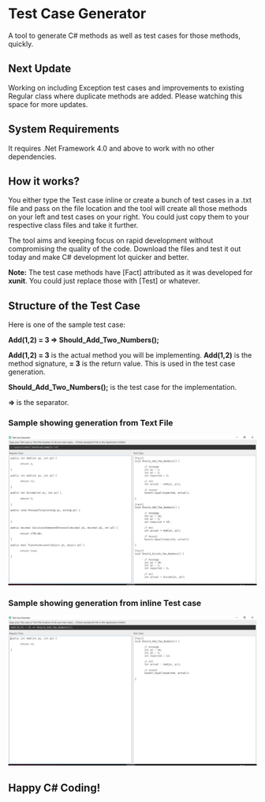 # Test Case Generator
A tool to generate C# methods as well as test cases for those methods, quickly.

## Next Update
Working on including Exception test cases and improvements to existing Regular class where duplicate methods are added. Please watching this space for more updates.

## System Requirements
It requires .Net Framework 4.0 and above to work with no other dependencies.

## How it works?
You either type the Test case inline or create a bunch of test cases in a .txt file and pass on the file location and the tool will create all those methods on your left and test cases on your right. You could just copy them to your respective class files and take it further.

The tool aims and keeping focus on rapid development without compromising the quality of the code. Download the files and test it out today and make C# development lot quicker and better.

<b>Note:</b> The test case methods have [Fact] attributed as it was developed for <b>xunit</b>. You could just replace those with [Test] or whatever.

## Structure of the Test Case
Here is one of the sample test case:

<b>Add(1,2) = 3 => Should_Add_Two_Numbers();</b>

<b>Add(1,2) = 3</b> is the actual method you will be implementing. <b>Add(1,2)</b> is the method signature, <b> = 3</b> is the return value. This is used in the test case generation.

<b>Should_Add_Two_Numbers();</b> is the test case for the implementation.

<b> => </b> is the separator.


### Sample showing generation from Text File
![alt text](https://github.com/proinfocus/TestCaseGenerator/blob/master/screenshot-1.png)

### Sample showing generation from inline Test case
![alt text](https://github.com/proinfocus/TestCaseGenerator/blob/master/screenshot-2.png)


## Happy C# Coding!
